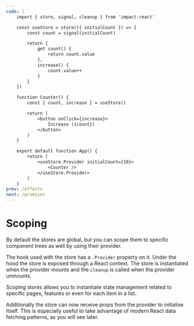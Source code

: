 ```yaml
---
code: |
    import { store, signal, cleanup } from 'impact-react'

    const useStore = store(({ initialCount }) => {
        const count = signal(initialCount)

        return {
            get count() {
                return count.value
            },
            increase() {
                count.value++
            }
        }
    })

    function Counter() {
        const { count, increase } = useStore()

        return (
            <button onClick={increase}>
                Increase ({count})
            </button>
        )
    }

    export default function App() {
        return (
            <useStore.Provider initialCount={10}>
                <Counter />
            </useStore.Provider>
        )
    }
prev: /effects
next: /promises
---
```


# Scoping

By default the stores are global, but you can scope them to specific component trees as well by using their provider.

The hook used with the store has a `.Provider` property on it. Under the hood the store is exposed through a React context. The store is instantiated when the provider mounts and the `cleanup` is called when the provider unmounts.

Scoping stores allows you to instantiate state management related to specific pages, features or even for each item in a list.

Additionally the store can now receive props from the provider to initialise itself. This is especially useful to take advantage of modern React data fetching patterns, as you will see later.

<Playground />